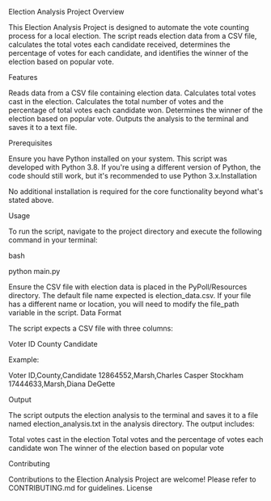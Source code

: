 Election Analysis Project
Overview

This Election Analysis Project is designed to automate the vote counting process for a local election. The script reads election data from a CSV file, calculates the total votes each candidate received, determines the percentage of votes for each candidate, and identifies the winner of the election based on popular vote.

Features

  Reads data from a CSV file containing election data.
  Calculates total votes cast in the election.
  Calculates the total number of votes and the percentage of total votes each candidate won.
  Determines the winner of the election based on popular vote.
  Outputs the analysis to the terminal and saves it to a text file.

Prerequisites

Ensure you have Python installed on your system. This script was developed with Python 3.8. If you're using a different version of Python, the code should still work, but it's recommended to use Python 3.x.Installation

No additional installation is required for the core functionality beyond what's stated above. 

Usage

To run the script, navigate to the project directory and execute the following command in your terminal:

bash

python main.py

Ensure the CSV file with election data is placed in the PyPoll/Resources directory. The default file name expected is election_data.csv. If your file has a different name or location, you will need to modify the file_path variable in the script.
Data Format

The script expects a CSV file with three columns:

  Voter ID
  County
  Candidate

Example:

Voter ID,County,Candidate
12864552,Marsh,Charles Casper Stockham
17444633,Marsh,Diana DeGette

Output

The script outputs the election analysis to the terminal and saves it to a file named election_analysis.txt in the analysis directory. The output includes:

  Total votes cast in the election
  Total votes and the percentage of votes each candidate won
  The winner of the election based on popular vote

Contributing

Contributions to the Election Analysis Project are welcome! Please refer to CONTRIBUTING.md for guidelines.
License
